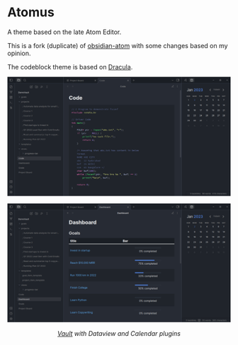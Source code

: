 # Atomus

A theme based on the late Atom Editor.

This is a fork (duplicate) of [obsidian-atom](https://github.com/kognise/obsidian-atom) with some changes based on my opinion.

The codeblock theme is based on [Dracula](https://github.com/dracula/dracula-theme).

![Screenshot](Screenshot_1.png)

![Screenshot](Screenshot_2.png)

_<p align="center"> [Vault](https://github.com/chhoumann/DemoVault) with Dataview and Calendar plugins </p>_
